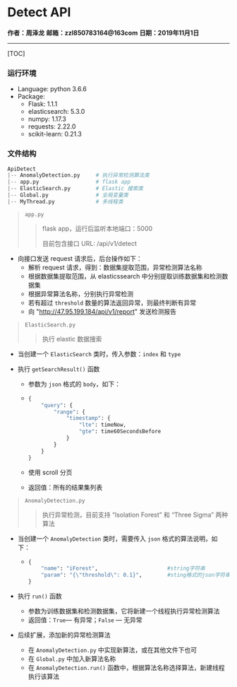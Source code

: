 # Detect API

**作者：周泽龙**
**邮箱：zzl850783164@163com**
**日期：2019年11月1日**

------

[TOC]

### 运行环境

* Language: python 3.6.6
* Package:
  * Flask: 1.1.1
  * elasticsearch: 5.3.0
  * numpy: 1.17.3
  * requests: 2.22.0
  * scikit-learn: 0.21.3

### 文件结构

```python
ApiDetect
|-- AnomalyDetection.py		# 执行异常检测算法类
|-- app.py					# flask app
|-- ElasticSearch.py		# Elastic 搜索类
|-- Global.py				# 全局变量类
|-- MyThread.py				# 多线程类
```

> `app.py`
>
> > flask app，运行后监听本地端口：5000
> >
> > 目前包含接口 URL: /api/v1/detect

* 向接口发送 request 请求后，后台操作如下：
  * 解析 request 请求，得到：数据集提取范围，异常检测算法名称
  * 根据数据集提取范围，从 elasticssearch 中分别提取训练数据集和检测数据集
  * 根据异常算法名称，分别执行异常检测
  * 若有超过 `threshold` 数量的算法返回异常，则最终判断有异常
  * 向 "http://47.95.199.184/api/v1/report" 发送检测报告



> `ElasticSearch.py`
>
> > 执行 elastic 数据搜索

* 当创建一个 `ElasticSearch` 类时，传入参数：`index` 和 `type`

* 执行 `getSearchResult()` 函数

  * 参数为 `json` 格式的 `body`，如下：

  * ```python
    {
        "query": {
            "range": {
                "timestamp": {
                    "lte": timeNow,
                    "gte": time60SecondsBefore
                }
            }
        }
    }
    ```

  * 使用 scroll 分页

  * 返回值：所有的结果集列表



> `AnomalyDetection.py`
>
> > 执行异常检测，目前支持 “Isolation Forest” 和 “Three Sigma” 两种算法

* 当创建一个 `AnomalyDetection` 类时，需要传入 `json` 格式的算法说明，如下：

  * ```python
    {
        "name": "iForest",						#string字符串
        "param": "{\"threshold\": 0.1}", 		#sting格式的json字符串
    }
    ```

* 执行 `run()` 函数

  * 参数为训练数据集和检测数据集，它将新建一个线程执行异常检测算法
  * 返回值：`True`— 有异常；`False` — 无异常
  
* 后续扩展，添加新的异常检测算法

  * 在 `AnomalyDetection.py` 中实现新算法，或在其他文件下也可
  * 在 `Global.py` 中加入新算法名称
  * 在 `AnomalyDetection.run()` 函数中，根据算法名称选择算法，新建线程执行该算法